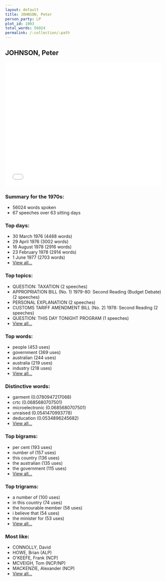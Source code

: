 ```yaml
---
layout: default
title: JOHNSON, Peter
person_party: LP
plot_id: 1003
total_words: 56024
permalink: /:collection/:path
---
```


## JOHNSON, Peter

<iframe width="100%" height="400" frameborder="0" scrolling="no" src="//plot.ly/~wragge/1003.embed"></iframe>


### Summary for the 1970s:

* 56024 words spoken
* 67 speeches over 63 sitting days


### Top days:

* 30 March 1976 (4488 words)
* 29 April 1976 (3002 words)
* 16 August 1978 (2916 words)
* 23 February 1978 (2914 words)
* 1 June 1977 (2703 words)
* [View all...](days/)


### Top topics:

* QUESTION: TAXATION (2 speeches)
* APPROPRIATION BILL (No. 1) 1979-80: Second Reading (Budget Debate) (2 speeches)
* PERSONAL EXPLANATION (2 speeches)
* CUSTOMS TARIFF AMENDMENT BILL (No. 2) 1978: Second Reading (2 speeches)
* QUESTION: THIS DAY TONIGHT PROGRAM (1 speeches)
* [View all...](topics/)


### Top words:

* people (453 uses)
* government (369 uses)
* australian (244 uses)
* australia (219 uses)
* industry (218 uses)
* [View all...](words/)


### Distinctive words:

* garment (0.0780947217068)
* crtc (0.0685680707501)
* microelectronic (0.0685680707501)
* unraised (0.0541470993778)
* deducation (0.0534896245682)
* [View all...](sig_words/)


### Top bigrams:

* per cent (193 uses)
* number of (157 uses)
* this country (136 uses)
* the australian (135 uses)
* the government (115 uses)
* [View all...](bigrams/)


### Top trigrams:

* a number of (100 uses)
* in this country (74 uses)
* the honourable member (58 uses)
* i believe that (54 uses)
* the minister for (53 uses)
* [View all...](trigrams/)


### Most like:

* CONNOLLY, David 
* HOWE, Brian (ALP)
* O'KEEFE, Frank (NCP)
* MCVEIGH, Tom (NCP/NP)
* MACKENZIE, Alexander (NCP)
* [View all...](similarities/)
